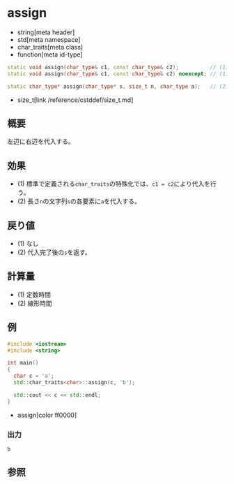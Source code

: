 # assign
* string[meta header]
* std[meta namespace]
* char_traits[meta class]
* function[meta id-type]

```cpp
static void assign(char_type& c1, const char_type& c2);          // (1) C++03
static void assign(char_type& c1, const char_type& c2) noexcept; // (1) C++11

static char_type* assign(char_type* s, size_t n, char_type a);   // (2)
```
* size_t[link /reference/cstddef/size_t.md]

## 概要
左辺に右辺を代入する。


## 効果
- (1) 標準で定義される`char_traits`の特殊化では、`c1 = c2`により代入を行う。
- (2) 長さ`n`の文字列`s`の各要素に`a`を代入する。


## 戻り値
- (1) なし
- (2) 代入完了後の`s`を返す。


## 計算量
- (1) 定数時間
- (2) 線形時間

## 例
```cpp
#include <iostream>
#include <string>

int main()
{
  char c = 'a';
  std::char_traits<char>::assign(c, 'b');

  std::cout << c << std::endl;
}
```
* assign[color ff0000]

### 出力
```
b
```

## 参照

